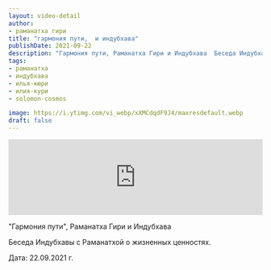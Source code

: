 ```yaml
---
layout: video-detail
author:
- раманатха гири
title: "гармония пути,  и индубхава"
publishDate: 2021-09-22
description: "Гармония пути, Раманатха Гири и Индубхава  Беседа Индубхавы с Раманатхой о жизненных ценностях.   Дата  22.09.2021 г."
tags: 
- раманатха
- индубхава
- илья-кюри
- илия-кури
- solomon-cosmos

image: https://i.ytimg.com/vi_webp/xXMCdqdF9J4/maxresdefault.webp
draft: false
---
```


<iframe width="100%" src="https://www.youtube.com/embed/xXMCdqdF9J4" frameborder="0" allowfullscreen=""></iframe> 

 "Гармония пути", Раманатха Гири и Индубхава

 Беседа Индубхавы с Раманатхой о жизненных ценностях.  

 Дата: 22.09.2021 г.

  

 